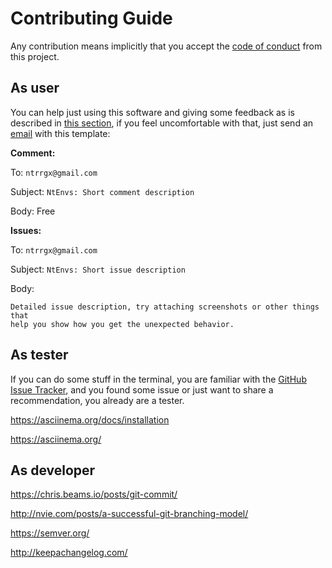 # Contributing Guide

Any contribution means implicitly that you accept the [code of conduct](CODE_OF_CONDUCT.md) from this project.

## As user

You can help just using this software and giving some feedback as is described in [this section](#as-tester), if you feel uncomfortable with that, just send an [email](mailto:ntrrgx@gmail.com?Subject=NtEnvs:%20) with this template:

**Comment:**

To: `ntrrgx@gmail.com`

Subject: `NtEnvs: Short comment description`

Body: Free

**Issues:**

To: `ntrrgx@gmail.com`

Subject: `NtEnvs: Short issue description`

Body:

```
Detailed issue description, try attaching screenshots or other things that
help you show how you get the unexpected behavior.
```

## As tester

If you can do some stuff in the terminal, you are familiar with the [GitHub Issue Tracker](https://github.com/ntrrg/ntenvs/issues), and you found some issue or just want to share a recommendation, you already are a tester.

https://asciinema.org/docs/installation

https://asciinema.org/

## As developer

https://chris.beams.io/posts/git-commit/

http://nvie.com/posts/a-successful-git-branching-model/

https://semver.org/

http://keepachangelog.com/
